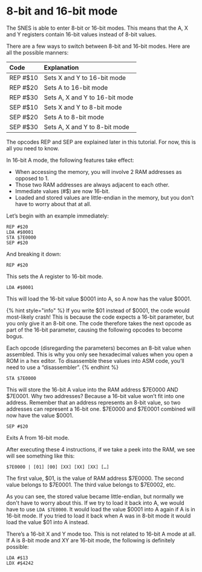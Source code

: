 # 8-bit and 16-bit mode

The SNES is able to enter 8-bit or 16-bit modes. This means that the A, X and Y registers contain 16-bit values instead of 8-bit values.

There are a few ways to switch between 8-bit and 16-bit modes. Here are all the possible manners:

| Code | Explanation |
| :--- | :--- |
| REP \#$10 | Sets X and Y to 16-bit mode |
| REP \#$20 | Sets A to 16-bit mode |
| REP \#$30 | Sets A, X and Y to 16-bit mode |
| SEP \#$10 | Sets X and Y to 8-bit mode |
| SEP \#$20 | Sets A to 8-bit mode |
| SEP \#$30 | Sets A, X and Y to 8-bit mode |

The opcodes REP and SEP are explained later in this tutorial. For now, this is all you need to know.

In 16-bit A mode, the following features take effect:

* When accessing the memory, you will involve 2 RAM addresses as opposed to 1.
* Those two RAM addresses are always adjacent to each other.
* Immediate values \(\#$\) are now 16-bit.
* Loaded and stored values are little-endian in the memory, but you don’t have to worry about that at all.

Let’s begin with an example immediately:

```text
REP #$20
LDA #$0001
STA $7E0000
SEP #$20
```

And breaking it down:

```text
REP #$20
```

This sets the A register to 16-bit mode.

```text
LDA #$0001
```

This will load the 16-bit value $0001 into A, so A now has the value $0001.

{% hint style="info" %}
If you write $01 instead of $0001, the code would most-likely crash! This is because the code expects a 16-bit parameter, but you only give it an 8-bit one. The code therefore takes the next opcode as part of the 16-bit parameter, causing the following opcodes to become bogus.

Each opcode \(disregarding the parameters\) becomes an 8-bit value when assembled. This is why you only see hexadecimal values when you open a ROM in a hex editor. To disassemble these values into ASM code, you’ll need to use a “disassembler”.
{% endhint %}

```text
STA $7E0000
```

This will store the 16-bit A value into the RAM address $7E0000 AND $7E0001. Why two addresses? Because a 16-bit value won’t fit into one address. Remember that an address represents an 8-bit value, so two addresses can represent a 16-bit one. $7E0000 and $7E0001 combined will now have the value $0001.

```text
SEP #$20
```

Exits A from 16-bit mode.

After executing these 4 instructions, if we take a peek into the RAM, we see will see something like this:

```text
$7E0000 | [01] [00] [XX] [XX] [XX] […]
```

The first value, $01, is the value of RAM address $7E0000. The second value belongs to $7E0001. The third value belongs to $7E0002, etc.

As you can see, the stored value became little-endian, but normally we don't have to worry about this. If we try to load it back into A, we would have to use `LDA $7E0000`. It would load the value $0001 into A again if A is in 16-bit mode. If you tried to load it back when A was in 8-bit mode it would load the value $01 into A instead.

There’s a 16-bit X and Y mode too. This is not related to 16-bit A mode at all. If A is 8-bit mode and XY are 16-bit mode, the following is definitely possible:

```text
LDA #$13
LDX #$4242
```

